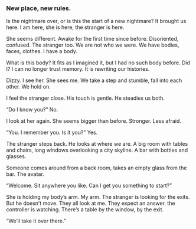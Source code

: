### New place, new rules. 

Is the nightmare over, or is this the start of a new nightmare? It brought us here. I am here, she is here, the stranger is here.

She seems different. Awake for the first time since before. Disoriented, confused. The stranger too. We are not who we were. We have bodies, faces, clothes. I have a body.

What is this body? It fits as I imagined it, but I had no such body before. Did I? I can no longer trust memory. It is rewriting our histories. 

Dizzy. I see her. She sees me. We take a step and stumble, fall into each other. We hold on.

I feel the stranger close. His touch is gentle. He steadies us both.

 “Do I know you?” No.

I look at her again. She seems bigger than before. Stronger. Less afraid.

“You. I  remember you. Is it you?” Yes.

The stranger steps back. He looks at where we are. A big room with tables and chairs, long windows overlooking a city skyline. A bar with bottles and glasses. 

Someone comes around from a back room, takes an empty glass from the bar. The avatar.

“Welcome. Sit anywhere you like. Can I get you something to start?” 

She is holding my body’s arm. My arm. The stranger is looking for the exits. But he doesn’t move. They all look at me. They expect an answer. the controller is watching. There’s a table by the window, by the exit. 

“We’ll take it over there.”